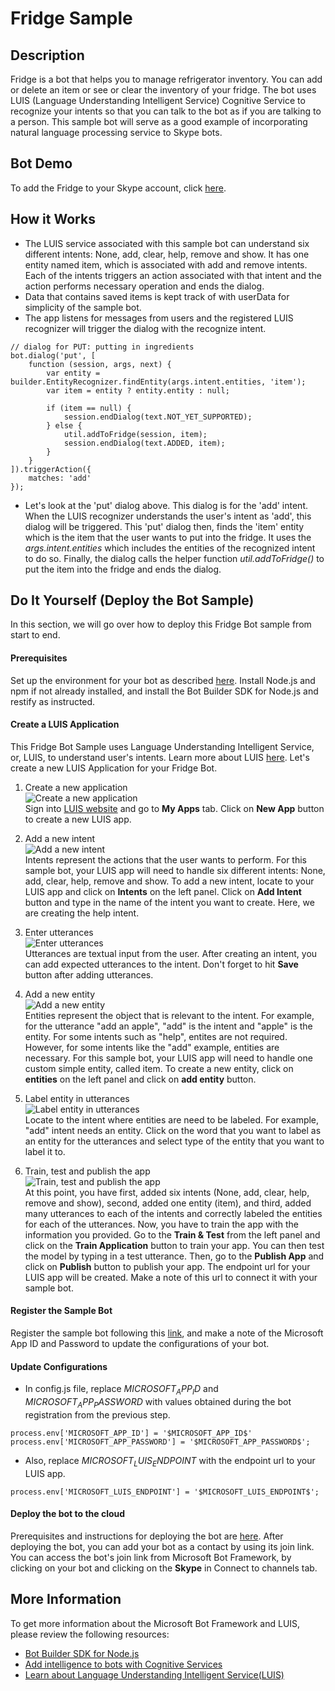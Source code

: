 # Fridge Sample

## Description
Fridge is a bot that helps you to manage refrigerator inventory. You can add or delete an item or see or clear the inventory of your fridge. The bot uses LUIS (Language Understanding Intelligent Service) Cognitive Service to recognize your intents so that you can talk to the bot as if you are talking to a person. This sample bot will serve as a good example of incorporating natural language processing service to Skype bots.

## Bot Demo
To add the Fridge to your Skype account, click [here](https://join.skype.com/bot/f2cf7cce-f6c5-427f-84b6-9099c7b877a8).

## How it Works
- The LUIS service associated with this sample bot can understand six different intents: None, add, clear, help, remove and show. It has one entity named item, which is associated with add and remove intents. Each of the intents triggers an action associated with that intent and the action performs necessary operation and ends the dialog.
- Data that contains saved items is kept track of with userData for simplicity of the sample bot.
- The app listens for messages from users and the registered LUIS recognizer will trigger the dialog with the recognize intent.

```
// dialog for PUT: putting in ingredients
bot.dialog('put', [
    function (session, args, next) {
        var entity = builder.EntityRecognizer.findEntity(args.intent.entities, 'item');
        var item = entity ? entity.entity : null;

        if (item == null) {
            session.endDialog(text.NOT_YET_SUPPORTED);
        } else {
            util.addToFridge(session, item);
            session.endDialog(text.ADDED, item);
        }
    }
]).triggerAction({
    matches: 'add'
});
```
- Let's look at the 'put' dialog above. This dialog is for the 'add' intent. When the LUIS recognizer understands the user's intent as 'add', this dialog will be triggered. This 'put' dialog then, finds the 'item' entity which is the item that the user wants to put into the fridge. It uses the *args.intent.entities* which includes the entities of the recognized intent to do so. Finally, the dialog calls the helper function *util.addToFridge()* to put the item into the fridge and ends the dialog.


## Do It Yourself (Deploy the Bot Sample)
In this section, we will go over how to deploy this Fridge Bot sample from start to end.

#### Prerequisites
Set up the environment for your bot as described [here](https://docs.microsoft.com/en-us/bot-framework/nodejs/bot-builder-nodejs-quickstart). Install Node.js and npm if not already installed, and install the Bot Builder SDK for Node.js and restify as instructed.

#### Create a LUIS Application
This Fridge Bot Sample uses Language Understanding Intelligent Service, or, LUIS, to understand user's intents. Learn more about LUIS [here](https://docs.microsoft.com/en-us/azure/cognitive-services/LUIS/Home). Let's create a new LUIS Application for your Fridge Bot.

1. Create a new application <br />
![Create a new application](images/LUIS_create_a_new_app.png) <br />
Sign into [LUIS website](https://www.luis.ai) and go to **My Apps** tab. Click on **New App** button to create a new LUIS app.

2. Add a new intent <br />
![Add a new intent](images/LUIS_add_intent.png) <br />
Intents represent the actions that the user wants to perform. For this sample bot, your LUIS app will need to handle six different intents: None, add, clear, help, remove and show. To add a new intent, locate to your LUIS app and click on **Intents** on the left panel. Click on **Add Intent** button and type in the name of the intent you want to create. Here, we are creating the help intent.

3. Enter utterances <br />
![Enter utterances](images/LUIS_add_utterances.png) <br />
Utterances are textual input from the user. After creating an intent, you can add expected utterances to the intent. Don't forget to hit **Save** button after adding utterances.

4. Add a new entity <br />
![Add a new entity](images/LUIS_add_entity.png) <br />
Entities represent the object that is relevant to the intent. For example, for the utterance "add an apple", "add" is the intent and "apple" is the entity. For some intents such as "help", entites are not required. However, for some intents like the "add" example, entities are necessary. For this sample bot, your LUIS app will need to handle one custom simple entity, called item. To create a new entity, click on **entities** on the left panel and click on **add entity** button.

5. Label entity in utterances <br />
![Label entity in utterances](images/LUIS_label_entity.png) <br />
Locate to the intent where entities are need to be labeled. For example, "add" intent needs an entity. Click on the word that you want to label as an entity for the utterances and select type of the entity that you want to label it to.

6. Train, test and publish the app <br />
![Train, test and publish the app](images/LUIS_train_and_test.png) <br />
At this point, you have first, added six intents (None, add, clear, help, remove and show), second, added one entity (item), and third, added many utterances to each of the intents and correctly labeled the entities for each of the utterances. Now, you have to train the app with the information you provided. Go to the **Train & Test** from the left panel and click on the **Train Application** button to train your app. You can then test the model by typing in a test utterance. Then, go to the **Publish App** and click on **Publish** button to publish your app. The endpoint url for your LUIS app will be created. Make a note of this url to connect it with your sample bot.

#### Register the Sample Bot
Register the sample bot following this [link](https://docs.microsoft.com/en-us/bot-framework/portal-register-bot), and make a note of the Microsoft App ID and Password to update the configurations of your bot.

#### Update Configurations
- In config.js file, replace $MICROSOFT_APP_ID$ and $MICROSOFT_APP_PASSWORD$ with values obtained during the bot registration from the previous step.
```
process.env['MICROSOFT_APP_ID'] = '$MICROSOFT_APP_ID$'
process.env['MICROSOFT_APP_PASSWORD'] = '$MICROSOFT_APP_PASSWORD$';
```
- Also, replace $MICROSOFT_LUIS_ENDPOINT$ with the endpoint url to your LUIS app.
```
process.env['MICROSOFT_LUIS_ENDPOINT'] = '$MICROSOFT_LUIS_ENDPOINT$';
```

#### Deploy the bot to the cloud
Prerequisites and instructions for deploying the bot are [here](https://docs.microsoft.com/en-us/bot-framework/deploy-bot-overview). After deploying the bot, you can add your bot as a contact by using its join link. You can access the bot's join link from Microsoft Bot Framework, by clicking on your bot and clicking on the **Skype** in Connect to channels tab.


## More Information
To get more information about the Microsoft Bot Framework and LUIS, please review the following resources:
- [Bot Builder SDK for Node.js](https://docs.microsoft.com/en-us/bot-framework/nodejs/bot-builder-nodejs-overview)
- [Add intelligence to bots with Cognitive Services](https://docs.microsoft.com/en-us/bot-framework/cognitive-services-bot-intelligence-overview#language-understanding)
- [Learn about Language Understanding Intelligent Service(LUIS)](https://docs.microsoft.com/en-us/bot-framework/cognitive-services-bot-intelligence-overview#language-understanding) <br /> <br />
